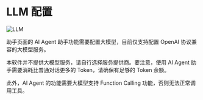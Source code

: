 # LLM 配置

![LLM](/images/model_config.png)

助手页面的 AI Agent 助手功能需要配置大模型，目前仅支持配置 OpenAI 协议兼容的大模型服务。

本软件并不提供大模型服务，请自行选择服务提供商。要注意，使用 AI Agent 助手需要消耗比普通对话更多的 Token，请确保有足够的 Token 余额。

此外，AI Agent 的功能需要大模型支持 Function Calling 功能，否则无法正常调用工具。
